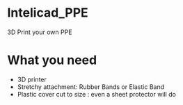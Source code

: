 # Intelicad_PPE
3D Print your own PPE

# What you need
- 3D printer
- Stretchy attachment: Rubber Bands or Elastic Band
- Plastic cover cut to size : even a sheet protector will do
